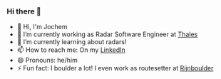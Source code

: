 ### Hi there 👋

<!--
**JAGdeRoos/JAGdeRoos** is a ✨ _special_ ✨ repository because its `README.md` (this file) appears on your GitHub profile.

Here are some ideas to get you started:

- 👯 I’m looking to collaborate on ...
- 🤔 I’m looking for help with ...
- 💬 Ask me about ...
- 📫 How to reach me: ...
-->
- 👋 Hi, I'm Jochem
- 🔭 I’m currently working as Radar Software Engineer at [Thales](https://www.tevel.nl/https://www.thalesgroup.com/en/countries/europe/netherlands)
- 🌱 I’m currently learning about radars!
- 📫 How to reach me: On my [LinkedIn](https://www.linkedin.com/in/jagderoos/)
- 😄 Pronouns: he/him
- ⚡ Fun fact: I boulder a lot! I even work as routesetter at [Rijnboulder](https://mountain-network.nl/klimcentra/locaties/bouldercentrum-arnhem/)
